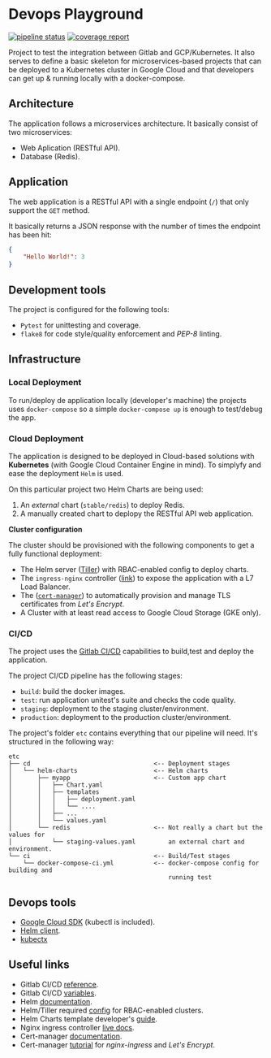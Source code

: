 # Devops Playground

[![pipeline status](https://gitlab.com/audiadis/devops-playground/badges/develop/pipeline.svg)](https://gitlab.com/audiadis/devops-playground/commits/develop) [![coverage report](https://gitlab.com/audiadis/devops-playground/badges/develop/coverage.svg)](https://gitlab.com/audiadis/devops-playground/commits/develop)

Project to test the integration between Gitlab and GCP/Kubernetes. It also
serves to define a basic skeleton for microservices-based projects that can
be deployed to a Kubernetes cluster in Google Cloud and that developers can get
up & running locally with a docker-compose.


## Architecture

The application follows a microservices architecture. It basically consist of
two microservices:

* Web Aplication (RESTful API).
* Database (Redis).


## Application

The web application is a RESTful API with a single endpoint (`/`) that only
support the `GET` method.

It basically returns a JSON response with the number of times the endpoint
has been hit:

```Json
{
    "Hello World!": 3
}
```

## Development tools

The project is configured for the following tools:

* `Pytest` for unittesting and coverage.
* `flake8` for code style/quality enforcement and *PEP-8* linting.


## Infrastructure

### Local Deployment

To run/deploy de application locally (developer's machine) the projects uses
`docker-compose` so a simple `docker-compose up` is enough to test/debug the
app.

### Cloud Deployment

The application is designed to be deployed in Cloud-based solutions with
**Kubernetes** (with Google Cloud Container Engine in mind). To simplyfy and
ease the deployment `Helm` is used.


On this particular project two Helm Charts are being used:

1. An *external* chart (`stable/redis`) to deploy Redis.
2. A manually created chart to deplopy the RESTful API web application.

**Cluster configuration**

The cluster should be provisioned with the following components to get a
 fully functional deployment:

  * The Helm server
    ([Tiller](https://docs.helm.sh/using_helm/#installing-tiller))
    with RBAC-enabled config to deploy charts.
  * The `ingress-nginx` controller
    ([link](https://github.com/kubernetes/ingress-nginx)) to expose the application
    with a L7 Load Balancer.
  * The ([`cert-manager`](https://github.com/jetstack/cert-manager)) to
    automatically provision and manage TLS certificates from *Let's Encrypt*.
  * A Cluster with at least read access to Google Cloud Storage (GKE only).

### CI/CD

The project uses the [Gitlab CI/CD](https://docs.gitlab.com/ee/ci/README.html)
capabilities to build,test and deploy the application.

The project CI/CD pipeline has the following stages:

* `build`: build the docker images.
* `test`: run application unitest's suite and checks the code quality.
* `staging`: deployment to the staging cluster/environment.
* `production`: deployment to the production cluster/environment.

The project's folder `etc` contains everything that our pipeline will need. It's structured in the following way:

```
etc
├── cd                                  <-- Deployment stages
│   └── helm-charts                     <-- Helm charts
│       ├── myapp                       <-- Custom app chart
│       │   ├── Chart.yaml
│       │   ├── templates
│       │   │   ├── deployment.yaml
│       │   │   └── ....
│       │   ├── ... 
│       │   └── values.yaml
│       └── redis                       <-- Not really a chart but the values for
│           └── staging-values.yaml         an external chart and environment.
└── ci                                  <-- Build/Test stages
    └── docker-compose-ci.yml           <-- docker-compose config for building and
                                            running test
```


## Devops tools

* [Google Cloud SDK](https://cloud.google.com/sdk/docs/downloads-interactive)
  (kubectl is included).
* [Helm client](https://docs.helm.sh/using_helm/#installing-the-helm-client).
* [kubectx](https://github.com/ahmetb/kubectx)


## Useful links

* Gitlab CI/CD [reference](https://docs.gitlab.com/ee/ci/README.html).
* Gitlab CI/CD [variables](https://docs.gitlab.com/ee/ci/variables/README.html).
* Helm [documentation](https://docs.helm.sh/).
* Helm/Tiller required
  [config](https://docs.gitlab.com/ee/install/kubernetes/preparation/tiller.html#preparing-for-helm-with-rbac)
  for RBAC-enabled clusters.
* Helm Charts template developer's
  [guide](https://docs.helm.sh/chart_template_guide/).
* Nginx ingress controller
  [live docs](https://kubernetes.github.io/ingress-nginx/).
* Cert-manager
  [documentation](https://cert-manager.readthedocs.io/en/latest/index.html).
* Cert-manager
  [tutorial](https://github.com/jetstack/cert-manager/blob/master/docs/tutorials/quick-start/index.rst)
  for *nginx-ingress* and *Let's Encrypt*.

